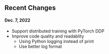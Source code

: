 ## Recent Changes

#### Dec. 7, 2022
- Support distributed training with PyTorch DDP
- Improve code quality and readablity
    - Using Python logging instead of print
    - Use better log format
